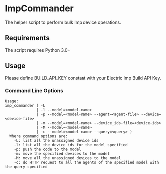 ImpCommander
=================================

The helper script to perform bulk Imp device operations.

## Requirements

The script requires Python 3.0+

## Usage

Please define BUILD_API_KEY constant with your Electric Imp Build API Key.

### Command Line Options

```
Usage:
imp_commander ( -L
              | -l --model=<model-name>
              | -p --model=<model-name> --agent=<agent-file> --device=<device-file>
              | -m --model=<model-name> --device_ids-file=<device-ids>
              | -M --model=<model-name>
              | -c --model=<model-name> --query=<query> )
  Where command options are:
    -L: list all the unassigned device ids
    -l: list all the device ids for the model specified
    -p: push the code to the model
    -m: move the specified devices to the model
    -M: move all the unassigned devices to the model
    -c: do HTTP request to all the agents of the specified model with the query specified
```
